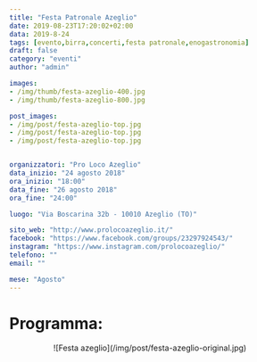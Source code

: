 ```yaml
---
title: "Festa Patronale Azeglio"
date: 2019-08-23T17:20:02+02:00
data: 2019-8-24
tags: [evento,birra,concerti,festa patronale,enogastronomia]
draft: false
category: "eventi"
author: "admin"

images:
- /img/thumb/festa-azeglio-400.jpg
- /img/thumb/festa-azeglio-800.jpg

post_images: 
- /img/post/festa-azeglio-top.jpg
- /img/post/festa-azeglio-top.jpg
- /img/post/festa-azeglio-top.jpg


organizzatori: "Pro Loco Azeglio"
data_inizio: "24 agosto 2018"
ora_inizio: "18:00"
data_fine: "26 agosto 2018"
ora_fine: "24:00"

luogo: "Via Boscarina 32b - 10010 Azeglio (TO)"

sito_web: "http://www.prolocoazeglio.it/"
facebook: "https://www.facebook.com/groups/23297924543/"
instagram: "https://www.instagram.com/prolocoazeglio/"
telefono: ""
email: ""

mese: "Agosto"
---
```

# Programma:

<center>![Festa azeglio](/img/post/festa-azeglio-original.jpg)</center>





